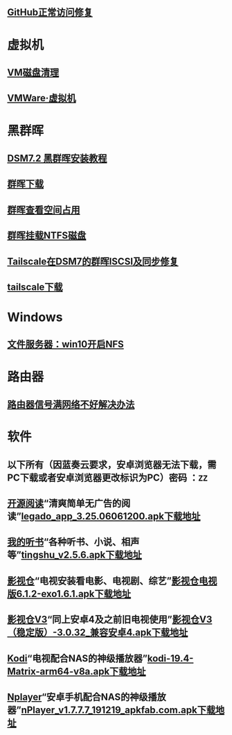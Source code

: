 ## [GitHub正常访问修复](其他/如何正常访问github.md)

# 虚拟机
## [VM磁盘清理](其他/VM磁盘清理.md)
## [VMWare·虚拟机](其他/vmware.com.md)

# 黑群晖
## [DSM7.2 黑群晖安装教程](其他/黑群晖安装教程.md)
## [群晖下载](https://archive.synology.com/download)
## [群晖查看空间占用](其他/群晖查看空间占用.md)
## [群晖挂载NTFS磁盘](其他/群晖挂载NTFS磁盘.md)
## [Tailscale在DSM7的群晖ISCSI及同步修复](其他/ISCSI修复.md)
## [tailscale下载](https://pkgs.tailscale.com/stable/#spks)

# Windows
## [文件服务器：win10开启NFS](其他/win10开启NFS.md)

# 路由器
## [路由器信号满网络不好解决办法](其他/路由器信道.md)

# 软件
## 以下所有（因蓝奏云要求，安卓浏览器无法下载，需PC下载或者安卓浏览器更改标识为PC）密码 ：`ZZ`
## [开源阅读](其他/源/阅读源.md)“清爽简单无广告的阅读”[legado_app_3.25.06061200.apk下载地址](https://samoa.lanzouy.com/b01rgbcib/)
## [我的听书](其他/源/听书源.md)“各种听书、小说、相声等”[tingshu_v2.5.6.apk下载地址](https://samoa.lanzouy.com/b01rgbcib/)
## [影视仓](其他/源/TVbox源.md)“电视安装看电影、电视剧、综艺”[影视仓电视版6.1.2-exo1.6.1.apk下载地址](https://samoa.lanzouy.com/b01rgbcib/)
## [影视仓V3](其他/源/TVbox源.md)“同上安卓4及之前旧电视使用”[影视仓V3（稳定版）-3.0.32_兼容安卓4.apk下载地址](https://samoa.lanzouy.com/b01rgbcib/)
## [Kodi](其他/源/Kodi+NAS打造家庭影音娱乐中心.md)“电视配合NAS的神级播放器”[kodi-19.4-Matrix-arm64-v8a.apk下载地址](https://samoa.lanzouy.com/b01rgbcib/)
## [Nplayer](其他/源/群晖下NFS+Nplayer.md)“安卓手机配合NAS的神级播放器”[nPlayer_v1.7.7.7_191219_apkfab.com.apk下载地址](https://samoa.lanzouy.com/b01rgbcib/)
